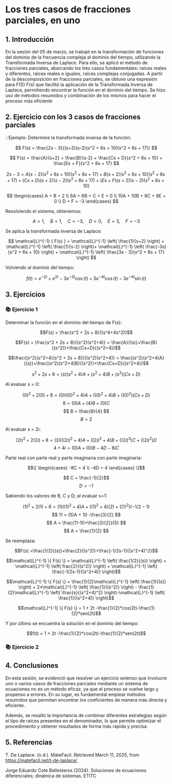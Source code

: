 # Los tres casos de fracciones parciales, en uno

## 1. Introducción
En la sesión del 05 de marzo, se trabajó en la transformación de funciones del dominio de la frecuencia compleja al dominio del tiempo, utilizando la Transformada Inversa de Laplace. Para ello, se aplicó el método de fracciones parciales, abarcando los tres casos fundamentales: raíces reales y diferentes, raíces reales e iguales, raíces complejas conjugadas.
A partir de la descomposición en fracciones parciales, se obtuvo una expresión para F(S)
F(s) que facilitó la aplicación de la Transformada Inversa de Laplace, permitiendo encontrar la función en el dominio del tiempo. Se hizo uso de métodos resumidos y combinación de los mismos para hacer el proceso más eficiente
## 2. Ejercicio con los 3 casos de fracciones parciales
💡Ejemplo: Determine la transformada inversa de la función:

$$
F(s) = \frac{2s - 3}{(s+2)(s-2)(s^2 + 6s + 10)(s^2 + 8s + 17)}
$$

$$
F(s) = \frac{A}{s+2} + \frac{B}{s-2} + \frac{Cs + D}{s^2 + 6s + 10} + \frac{Es + F}{s^2 + 8s + 17}
$$

$$
2s - 3 = A(s-2)(s^2+6s+10)(s^2+8s+17) + B(s+2)(s^2+6s+10)(s^2+8s+17)+ (Cs+D)(s+2)(s-2)(s^2+8s+17) + (Es+F)(s+2)(s-2)(s^2+6s+10)
$$


$$
\begin{cases}
    A + B = 2 \\
    6A + 6B + C + E = 0 \\
    10A + 10B + 6C + 8E = 0 \\
    D + F = -3
\end{cases}
$$

Resolviendo el sistema, obtenemos:

$$
A = 1, \quad B = 1, \quad C = -3, \quad D = 0, \quad E = 3, \quad F = -3
$$

Se aplica la transformada inversa de Laplace:

$$
\mathcal{L}^{-1} { F(s) } = \mathcal{L}^{-1} \left( \frac{1}{s+2} \right) + \mathcal{L}^{-1} \left( \frac{1}{s-2} \right)+ \mathcal{L}^{-1} \left( \frac{-3s}{s^2 + 6s + 10} \right) + \mathcal{L}^{-1} \left( \frac{3s - 3}{s^2 + 8s + 17} \right) 
$$

Volviendo al dominio del tiempo:

$$
f(t) = e^{-2t} + e^{2t} - 3 e^{-3t} \cos (t) + 3 e^{-4t} \cos (t) - 3 e^{-4t} \sin (t)
$$

## 3. Ejercicios
### 📚 Ejercicio 1
Determinar la función en el dominio del tiempo de F(s):

$$F(s) = \frac{s^2 + 2s + 8}{(s^4+4s^2)}$$

$$F(s) = \frac{s^2 + 2s + 8}{(s^2)(s^2+4)} = \frac{A}{(s)}+\frac{B}{(s^2)}+\frac{Cs+D}{(s^2+4)}$$

$$\frac{(s^2)(s^2+4)(s^2 + 2s + 8)}{(s^2)(s^2+4)} = \frac{(s^2)(s^2+4)A}{(s)}+\frac{(s^2)(s^2+4)B}{(s^2)}+\frac{Cs+D}{(s^2+4)}$$

$$s^2 + 2s + 8= (s)(s^2+4)A + (s^2+4)B +(s^2)(Cs+D)$$

Al evaluar s = 0:

$$(0)^2 + 2(0) + 8= (0)((0)^2+4)A + ((0)^2+4)B +((0)^2)(Cs+D)$$
$$ 8 = (0)A + (4)B +(0)C $$
$$ B =  \frac{8}{4} $$
$$ B = 2 $$

Al evaluar s = 2i:

$$(2i)^2 + 2(2i) + 8= (2i)((2i)^2+4)A + ((2i)^2+4)B +((2i)^3)C+((2i)^2)D$$
$$ 4+4i = (0)A + (0)B - 4D - 8iC $$

Parte real con parte real y parte imaginaria con parte imaginaria:

$$\[
\begin{cases}
  -8C = 4 \\
  -4D = 4
\end{cases}
\]$$

$$ C = \frac{-1}{2}$$
$$ D = -1 $$

Sabiendo los valores de B, C y D; al evaluar s=1:

$$(1)^2 + 2(1) + 8= (1)((1)^2+4)A + ((1)^2+4)(2) +((1)^2)(-1/2-1)$$
$$ 11 = (5)A + 10 -\frac{3}{2} $$
$$ A =  \frac{11-10+\frac{3}{2}}{5} $$
$$ A = \frac{1}{2} $$

Se reemplaza:

$$F(s) =\frac{1/2}{(s)}+\frac{2}{(s^2)}+\frac{-1/2s-1}{(s^2+4)^2}$$

$$\mathcal{L}^{-1} \{ F(s) \} = \mathcal{L}^{-1} \left( \frac{1/2}{(s)} \right) + \mathcal{L}^{-1} \left( frac{2}{(s^2)} \right) + \mathcal{L}^{-1} \left( \frac{-1/2s-1}{(s^2+4)} \right)$$

$$\mathcal{L}^{-1} \{ F(s) \} = \frac{1}{2}\mathcal{L}^{-1} \left( \frac{1}{(s)} \right) + 2*\mathcal{L}^{-1} \left( \frac{1}{(s^2)} \right) - \frac{1}{2}\mathcal{L}^{-1} \left( \frac{s}{(s^2+4)^2} \right)-\mathcal{L}^{-1} \left( \frac{1}{(s^2+4)} \right)$$

$$\mathcal{L}^{-1} \{ F(s) \} = 1 + 2t -\frac{1}{2}*cos(2t)-\frac{1}{2}*sen(2t)$$

Y por último se encuentra la solución en el dominio del tiempo: 

$$f(t) =  1 + 2t -\frac{1}{2}*cos(2t)-\frac{1}{2}*sen(2t)$$
### 📚 Ejercicio 2
## 4. Conclusiones
En esta sesión, se evidenció que resolver un ejercicio extenso que involucre uno o varios casos de fracciones parciales mediante un sistema de ecuaciones no es un método eficaz, ya que el proceso se vuelve largo y propenso a errores. En su lugar, es fundamental emplear métodos resumidos que permitan encontrar los coeficientes de manera más directa y eficiente.

Además, se resaltó la importancia de combinar diferentes estrategias según el tipo de raíces presentes en el denominador, lo que permite optimizar el procedimiento y obtener resultados de forma más rápida y precisa.
## 5. Referencias
T. De Laplace. (n.d.). MateFacil. Retrieved March 11, 2025, from https://matefacil.net/t-de-laplace/

Jorge Eduardo Cote Ballesteros (2024). Soluciones de ecuaciones diferenciales; dinámica de sistemas. ETITC




